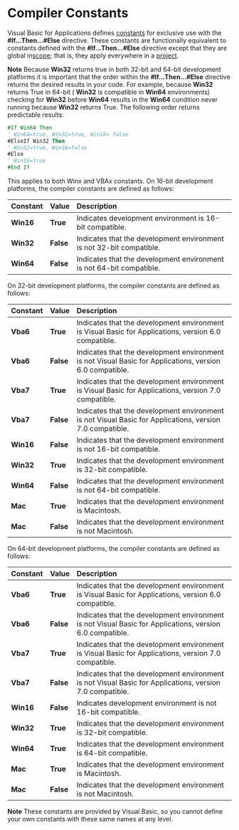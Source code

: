 
# Compiler Constants

Visual Basic for Applications defines [constants](b8bdf64f-5920-1ae9-16d0-b26d09524a30.md) for exclusive use with the **#If...Then...#Else** directive. These constants are functionally equivalent to constants defined with the **#If...Then...#Else** directive except that they are global in[scope](b8bdf64f-5920-1ae9-16d0-b26d09524a30.md); that is, they apply everywhere in a [project](b8bdf64f-5920-1ae9-16d0-b26d09524a30.md).


 **Note**  Because  **Win32** returns true in both 32-bit and 64-bit development platforms it is important that the order within the **#If...Then...#Else** directive returns the desired results in your code. For example, because **Win32** returns True in 64-bit ( **Win32** is compatible in **Win64** environments) checking for **Win32** before **Win64** results in the **Win64** condition never running because **Win32** returns True. The following order returns predictable results:


```vb
#If Win64 Then 
' Win64=true, Win32=true, Win16= false 
#ElseIf Win32 Then 
' Win32=true, Win16=false 
#Else 
' Win16=true 
#End If
```

This applies to both Winx and VBAx constants.
On 16-bit development platforms, the compiler constants are defined as follows:


|**Constant**|**Value**|**Description**|
|:-----|:-----|:-----|
|**Win16**|**True**|Indicates development environment is 16-bit compatible.|
|**Win32**|**False**|Indicates that the development environment is not 32-bit compatible.|
|**Win64**|**False**|Indicates that the development environment is not 64-bit compatible.|
On 32-bit development platforms, the compiler constants are defined as follows:


|**Constant**|**Value**|**Description**|
|:-----|:-----|:-----|
|**Vba6**|**True**|Indicates that the development environment is Visual Basic for Applications, version 6.0 compatible.|
|**Vba6**|**False**|Indicates that the development environment is not Visual Basic for Applications, version 6.0 compatible.|
|**Vba7**|**True**|Indicates that the development environment is Visual Basic for Applications, version 7.0 compatible.|
|**Vba7**|**False**|Indicates that the development environment is not Visual Basic for Applications, version 7.0 compatible.|
|**Win16**|**False**|Indicates that the development environment is not 16-bit compatible.|
|**Win32**|**True**|Indicates that the development environment is 32-bit compatible.|
|**Win64**|**False**|Indicates that the development environment is not 64-bit compatible.|
|**Mac**|**True**|Indicates that the development environment is Macintosh.|
|**Mac**|**False**|Indicates that the development environment is not Macintosh.|
On 64-bit development platforms, the compiler constants are defined as follows:


|**Constant**|**Value**|**Description**|
|:-----|:-----|:-----|
|**Vba6**|**True**|Indicates that the development environment is Visual Basic for Applications, version 6.0 compatible.|
|**Vba6**|**False**|Indicates that the development environment is not Visual Basic for Applications, version 6.0 compatible.|
|**Vba7**|**True**|Indicates that the development environment is Visual Basic for Applications, version 7.0 compatible.|
|**Vba7**|**False**|Indicates that the development environment is not Visual Basic for Applications, version 7.0 compatible.|
|**Win16**|**False**|Indicates development environment is not 16-bit compatible.|
|**Win32**|**True**|Indicates that the development environment is 32-bit compatible.|
|**Win64**|**True**|Indicates that the development environment is 64-bit compatible.|
|**Mac**|**True**|Indicates that the development environment is Macintosh.|
|**Mac**|**False**|Indicates that the development environment is not Macintosh.|

 **Note**  These constants are provided by Visual Basic, so you cannot define your own constants with these same names at any level.

